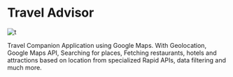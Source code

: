 # Travel Advisor

![t](https://user-images.githubusercontent.com/77536248/187067900-cecc0c3b-5350-430b-9fe8-ade9646b7115.png)

Travel Companion Application using Google Maps. With Geolocation, Google Maps API, Searching for places, Fetching restaurants, hotels and attractions based on location from specialized Rapid APIs, data filtering and much more.

